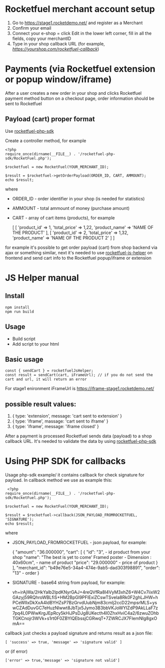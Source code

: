 # Rocketfuel merchant account setup

1. Go to https://stage1.rocketdemo.net/ and register as a Merchant 
2. Confirm your email
3. Connect your e-shop = click Edit in the lower left corner, fill in all the fields, copy your merchantID
4. Type in your shop callback URL (for example, *https://yourshop.com/rocketfuel-callback*)

# Payments (via Rocketfuel extension or popup window/iframe)

After a user creates a new order in your shop and clicks Rocketfuel payment method button on a checkout page, order information should be sent to Rocketfuel

## Payload (cart) proper format

Use [rocketfuel-php-sdk](https://bitbucket.org/rocketfuelblockchain/rocketfuel-php-sdk/)

Create a controller method, for example

    <?php
    require_once(dirname(__FILE__) . '/rocketfuel-php-sdk/RocketFuel.php');

    $rocketfuel = new RocketFuel(YOUR_MERCHANT_ID);

    $result = $rocketfuel->getOrderPayload(ORDER_ID, CART, AMMOUNT);
    echo $result;

where

- ORDER_ID - order identifier in your shop (is needed for statistics)
- AMMOUNT - total ammount of money (purchase amount)
- CART - array of cart items (products), for example

    [
        [
            'product_id' => 1,
            'total_price' => 1,22,
            'product_name' => 'NAME OF THE PRODUCT'
        ],
        [
            'product_id' => 2,
            'total_price' => 1,32,
            'product_name' => 'NAME OF THE PRODUCT 2'
        ]
    ]

for example it's possible to get order payload (cart) from shop backend via ajax or something similar, 
next it's needed to use [rocketfuel-js-helper](https://bitbucket.org/rocketfuelblockchain/rocketfuel-js-helper/src/master/) 
on frontend and send cart info to the Rocketfuel popup/iframe or extension

# JS Helper manual

## Install

    npm install
    npm run build

## Usage
- Build script
- Add script to your html

## Basic usage

    const { sendCart } = rocketfuelJsHelper;
    const result = sendCart(cart, iFrameUrl); // if you do not send the cart and url, it will return an error

For stage1 enironment iFrameUrl is https://iframe-stage1.rocketdemo.net/

## possible result values:
1. { type: 'extension', message: 'cart sent to extension' }
2. { type: 'iframe', massage: 'cart sent to iframe' }
3. { type: 'iframe', message: 'iframe closed' }


After a payment is processed Rocketfuel sends data (payload) to a shop callback URL. It's needed to validate the data by
using [rocketfuel-php-sdk](https://bitbucket.org/rocketfuelblockchain/rocketfuel-php-sdk/)

# Using PHP SDK for callbacks


Usage php-sdk example/ it contains callback for check signature for payload. In callback method we use as example
this:

     <?php
    require_once(dirname(__FILE__) . '/rocketfuel-php-sdk/RocketFuel.php');

    $rocketfuel = new RocketFuel(YOUR_MERCHANT_ID);

    $result = $rocketfuel->callback(JSON_PAYLOAD_FROMROCKETFUEL, 'SIGNATURE');
    echo $result;

where

- JSON_PAYLOAD_FROMROCKETFUEL - json payload, for example:

  {
  "amount": "36.000000",
  "cart": [
  {
  "id": "3", - id product from your shop
  "name": "The best is yet to come' Framed poster - Dimension : 40x60cm", - name of product
  "price": "29.000000" - price of product }
  ],
  "merchant_id": "b49e76e5-34a4-474e-9ab5-dad303f98891",
  "order": "13" - order }

- SIGNATURE - base64 string from payload, for example:

  vh+irAjWa/2HkYalb2IpdKNyrGAJ+4reQVfRa8I4VyM3xhZ6+W4Cv7iixW2GAzyj59RQhroWBLfiS+HM2BpGl9PFlExiZCswTSvela8Rk0F2ghLJHW+hPCeWlIxDkXxA4ldBYHZsP7BzGrvdUubNjm83cmlj2ccD22mpsrMLS+yswCZAdDuvGC7eHuzNlwwt8JbTjx5Jymo3B3bbVKJoWYIZdP9AkLLaF7z7pq4L0PWwKrgJEpRcy5kHiJPsDJg8UKecth4I0ZhxHviC4a2/6zwuZOhbTGKCnojr3WVk+s1rt0F0ZBYlQEbssjCGRwqT+7ZWRCJX7FIemNIg8gxOmA==

callback just checks a payload signature and returns result as a json file:

    [ 'success' => true, 'message' => 'signature valid' ] 

or (if error)

    ['error' => true,'message' => 'signature not valid']

